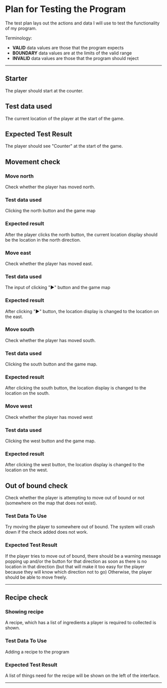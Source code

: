 # Plan for Testing the Program

The test plan lays out the actions and data I will use to test the functionality of my program.

Terminology:

- **VALID** data values are those that the program expects
- **BOUNDARY** data values are at the limits of the valid range
- **INVALID** data values are those that the program should reject

---
## Starter

The player should start at the counter.

## Test data used

The current location of the player at the start of the game.

## Expected Test Result

The player should see "Counter" at the start of the game.

## Movement check
### Move north

Check whether the player has moved north.

### Test data used

Clicking the north button and the game map

### Expected result

After the player clicks the north button, the current location display should be the location in the north direction.

### Move east

Check whether the player has moved east.

### Test data used

The input of clicking "▶" button and the game map

### Expected result

After clicking "▶" button, the location display is changed to the location on the east.

### Move south

Check whether the player has moved south.

### Test data used

Clicking the south button and the game map.

### Expected result

After clicking the south button, the location display is changed to the location on the south.

### Move west

Check whether the player has moved west

### Test data used

Clicking the west button and the game map.

### Expected result

After clicking the west button, the location display is changed to the location on the west.

[//]: # (-------------------------------------------------------------------------------------------------------------------------------)


## Out of bound check

Check whether the player is attempting to move out of bound or not (somewhere on the map that does not exist).

### Test Data To Use

Try moving the player to somewhere out of bound. The system will crash down if the check added does not work.

### Expected Test Result

If the player tries to move out of bound, there should be a warning message popping up and/or the button for that direction as soon as there is no location in that direction (but that will make it too easy for the player because they will know which direction not to go)
Otherwise, the player should be able to move freely.

---

## Recipe check

### Showing recipe

A recipe, which has a list of ingredients a player is required to collected is shown.

### Test Data To Use

Adding a recipe to the program

### Expected Test Result

A list of things need for the recipe will be shown on the left of the interface.

---


